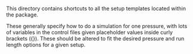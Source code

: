 This directory contains shortcuts to all the setup templates located within
the package.

These generally specify how to do a simulation for one pressure, with lots
of variables in the control files given placeholder values inside curly
brackets ({}).  These should be altered to fit the desired pressure and
run length options for a given setup.
